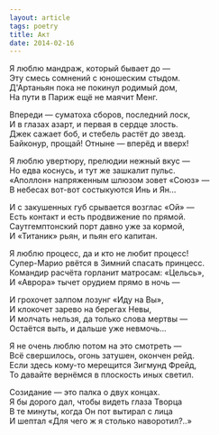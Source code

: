 ```yaml
---
layout: article
tags: poetry
title: Акт
date: 2014-02-16
---
```


Я люблю мандраж, который бывает до&nbsp;—<br>
Эту смесь сомнений с юношеским стыдом.<br>
Д'Артаньян пока не покинул родимый дом,<br>
На пути в Париж ещё не маячит Менг.<br>

Впереди — суматоха сборов, последний лоск,<br>
И в глазах азарт, и первая в сердце злость.<br>
Джек сажает боб, и стебель растёт до звезд.<br>
Байконур, прощай! Отныне — вперёд и вверх!<br>

Я люблю увертюру, прелюдии нежный вкус —<br>
Но едва коснусь, и тут же зашкалит пульс.<br>
«Аполлон» напряженным шлюзом зовет «Союз»&nbsp;—<br>
В небесах вот-вот состыкуются Инь и Ян...<br>

И с закушенных губ срывается возглас «Ой» —<br>
Есть контакт и есть продвижение по прямой.<br>
Саутгемптонский порт давно уже за кормой,<br>
И «Титаник» рьян, и пьян его капитан.<br>

Я люблю процесс, да и кто не любит процесс!<br>
Супер-Марио рвётся в Зимний спасать принцесс.<br>
Командир расчёта горланит матросам: «Цельсь»,<br>
И «Аврора» тычет орудием прямо в ночь&nbsp;—<br>

И грохочет залпом лозунг «Иду на Вы»,<br>
И клокочет зарево на берегах Невы,<br>
И молчать нельзя, да только слова мертвы&nbsp;—<br>
Остаётся выть, и дальше уже невмочь...<br>

Я не очень люблю потом на это смотреть —<br>
Всё свершилось, огонь затушен, окончен рейд.<br>
Если здесь кому-то мерещится Зигмунд Фрейд,<br>
То давайте вернёмся в плоскость иных светил.<br>

Созидание — это палка о двух концах.<br>
Я бы дорого дал, чтобы видеть глаза Творца<br>
В те минуты, когда Он пот вытирал с лица<br>
И шептал «Для чего ж я столько наворотил?..»
